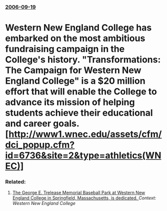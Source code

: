 ### [2006-09-19](/news/2006/09/19/index.md)

#  Western New England College has embarked on the most ambitious fundraising campaign in the College's history. "Transformations: The Campaign for Western New England College" is a $20 million effort that will enable the College to advance its mission of helping students achieve their educational and career goals. [http://www1.wnec.edu/assets/cfm/dci_popup.cfm?id=6736&site=2&type=athletics(WNEC)]




### Related:

1. [ The George E. Trelease Memorial Baseball Park at Western New England College in Springfield, Massachusetts, is dedicated. ](/news/2004/09/19/the-george-e-trelease-memorial-baseball-park-at-western-new-england-college-in-springfield-massachusetts-is-dedicated.md) _Context: Western New England College_
